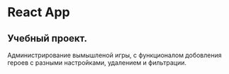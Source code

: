 # React App

## Учебный проект.

Администрирование вымышленой игры, с функционалом добовления героев с разными настройками, удалением и фильтрации.
